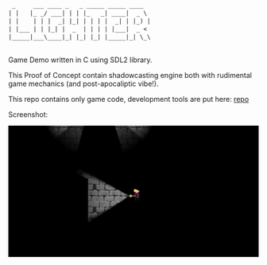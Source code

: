```
 _     ___ ____ _   _ _____ _____ ____  
| |   |_ _/ ___| | | |_   _| ____|  _ \ 
| |    | | |  _| |_| | | | |  _| | |_) |
| |___ | | |_| |  _  | | | | |___|  _ < 
|_____|___\____|_| |_| |_| |_____|_| \_\
                                        

```
Game Demo written in C using SDL2 library.

This Proof of Concept contain shadowcasting engine both with rudimental game mechanics (and post-apocaliptic vibe!).


This repo contains only game code, development tools are put here: [repo](https://github.com/lukaszszymankiewicz/ltools)

Screenshot:

![A test image](screenshot.gif)
